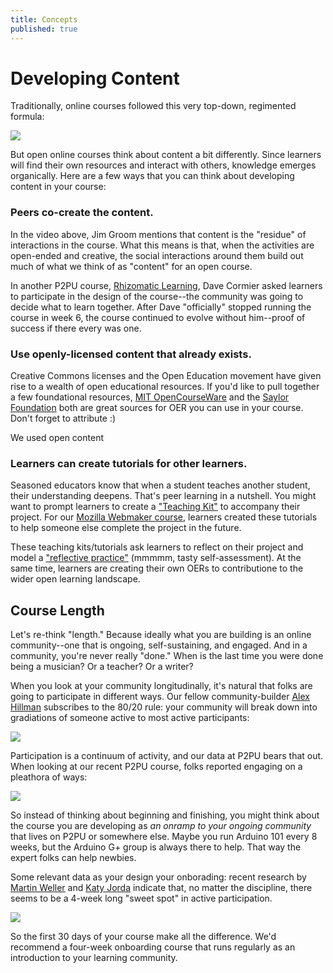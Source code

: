 ```yaml
---
title: Concepts
published: true
---
```


# Developing Content

Traditionally, online courses followed this very top-down, regimented formula:

![]({{site.baseurl}}/img/content.jpg)

But open online courses think about content a bit differently. Since learners will find their own resources and interact with others, knowledge emerges organically. Here are a few ways that you can think about developing content in your course: 



### Peers co-create the content. 

In the video above, Jim Groom mentions that content is the "residue" of interactions in the course. What this means is that, when the activities are open-ended and creative, the social interactions around them build out much of what we think of as "content" for an open course. 

In another P2PU course, [Rhizomatic Learning](https://p2pu.org/en/courses/882/rhizomatic-learning-the-community-is-the-curriculum/), Dave Cormier asked learners to participate in the design of the course--the community was going to decide what to learn together. After Dave "officially" stopped running the course in week 6, the course continued to evolve without him--proof of success if there every was one. 

### Use openly-licensed content that already exists.

Creative Commons licenses and the Open Education movement have given rise to a wealth of open educational resources. If you'd like to pull together a few foundational resources, [MIT OpenCourseWare](http://ocw.mit.edu/index.htm) and the [Saylor Foundation](http://www.saylor.org/) both are great sources for OER you can use in your course. Don't forget to attribute :)

We used open content 

### Learners can create tutorials for other learners.

Seasoned educators know that when a student teaches another student, their understanding deepens. That's peer learning in a nutshell. You might want to prompt learners to create a ["Teaching Kit"](http://discourse.webmakerprototypes.org/t/activity-1-create-a-teaching-kit/332) to accompany their project. For our [Mozilla Webmaker course](https://training.webmakerprototypes.org/en/), learners created these tutorials to help someone else complete the project in the future. 

These teaching kits/tutorials ask learners to reflect on their project and model a ["reflective practice"](http://en.wikipedia.org/wiki/Reflective_practice) (mmmmm, tasty self-assessment). At the same time, learners are creating their own OERs to contributione to the wider open learning landscape. 

## Course Length

Let's re-think "length." Because ideally what you are building is an online community--one that is ongoing, self-sustaining, and engaged. And in a community, you're never really "done." When is the last time you were done being a musician? Or a teacher? Or a writer? 

When you look at your community longitudinally, it's natural that folks are going to participate in different ways. Our fellow community-builder [Alex Hillman](http://dangerouslyawesome.com/) subscribes to the 80/20 rule: your community will break down into gradiations of someone active to most active participants:

![]({{site.baseurl}}/img/content-2.jpg)

Participation is a continuum of activity, and our data at P2PU bears that out. When looking at our recent P2PU course, folks reported engaging on a pleathora of ways:

![]({{site.baseurl}}/img/content-3.jpg)

So instead of thinking about beginning and finishing, you might think about the course you are developing as *an onramp to your ongoing community* that lives on P2PU or somewhere else. Maybe you run Arduino 101 every 8 weeks, but the Arduino G+ group is always there to help. That way the expert folks can help newbies. 

Some relevant data as your design your onborading: recent research by [Martin Weller](http://nogoodreason.typepad.co.uk/no_good_reason/2013/12/design-responses-to-mooc-completion-rates.html) and [Katy Jorda](http://www.katyjordan.com/MOOCproject.html) indicate that, no matter the discipline, there seems to be a 4-week long "sweet spot" in active participation. 

![]({{site.baseurl}}/img/content-4.png)

So the first 30 days of your course make all the difference. We'd recommend a four-week onboarding course that runs regularly as an introduction to your learning community.